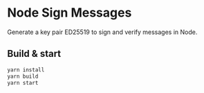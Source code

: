 # Node Sign Messages

Generate a key pair ED25519 to sign and verify messages in Node.

## Build & start

```bash
yarn install
yarn build
yarn start
```